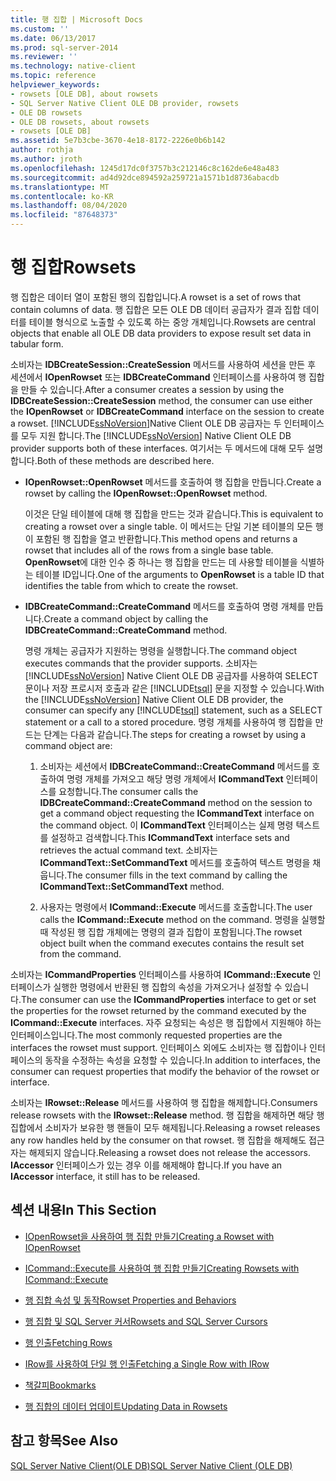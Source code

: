 ```yaml
---
title: 행 집합 | Microsoft Docs
ms.custom: ''
ms.date: 06/13/2017
ms.prod: sql-server-2014
ms.reviewer: ''
ms.technology: native-client
ms.topic: reference
helpviewer_keywords:
- rowsets [OLE DB], about rowsets
- SQL Server Native Client OLE DB provider, rowsets
- OLE DB rowsets
- OLE DB rowsets, about rowsets
- rowsets [OLE DB]
ms.assetid: 5e7b3cbe-3670-4e18-8172-2226e0b6b142
author: rothja
ms.author: jroth
ms.openlocfilehash: 1245d17dc0f3757b3c212146c8c162de6e48a483
ms.sourcegitcommit: ad4d92dce894592a259721a1571b1d8736abacdb
ms.translationtype: MT
ms.contentlocale: ko-KR
ms.lasthandoff: 08/04/2020
ms.locfileid: "87648373"
---
```

# <a name="rowsets"></a><span data-ttu-id="1cad3-102">행 집합</span><span class="sxs-lookup"><span data-stu-id="1cad3-102">Rowsets</span></span>
  <span data-ttu-id="1cad3-103">행 집합은 데이터 열이 포함된 행의 집합입니다.</span><span class="sxs-lookup"><span data-stu-id="1cad3-103">A rowset is a set of rows that contain columns of data.</span></span> <span data-ttu-id="1cad3-104">행 집합은 모든 OLE DB 데이터 공급자가 결과 집합 데이터를 테이블 형식으로 노출할 수 있도록 하는 중앙 개체입니다.</span><span class="sxs-lookup"><span data-stu-id="1cad3-104">Rowsets are central objects that enable all OLE DB data providers to expose result set data in tabular form.</span></span>  
  
 <span data-ttu-id="1cad3-105">소비자는 **IDBCreateSession::CreateSession** 메서드를 사용하여 세션을 만든 후 세션에서 **IOpenRowset** 또는 **IDBCreateCommand** 인터페이스를 사용하여 행 집합을 만들 수 있습니다.</span><span class="sxs-lookup"><span data-stu-id="1cad3-105">After a consumer creates a session by using the **IDBCreateSession::CreateSession** method, the consumer can use either the **IOpenRowset** or **IDBCreateCommand** interface on the session to create a rowset.</span></span> <span data-ttu-id="1cad3-106">[!INCLUDE[ssNoVersion](../../includes/ssnoversion-md.md)]Native Client OLE DB 공급자는 두 인터페이스를 모두 지원 합니다.</span><span class="sxs-lookup"><span data-stu-id="1cad3-106">The [!INCLUDE[ssNoVersion](../../includes/ssnoversion-md.md)] Native Client OLE DB provider supports both of these interfaces.</span></span> <span data-ttu-id="1cad3-107">여기서는 두 메서드에 대해 모두 설명합니다.</span><span class="sxs-lookup"><span data-stu-id="1cad3-107">Both of these methods are described here.</span></span>  
  
-   <span data-ttu-id="1cad3-108">**IOpenRowset::OpenRowset** 메서드를 호출하여 행 집합을 만듭니다.</span><span class="sxs-lookup"><span data-stu-id="1cad3-108">Create a rowset by calling the **IOpenRowset::OpenRowset** method.</span></span>  
  
     <span data-ttu-id="1cad3-109">이것은 단일 테이블에 대해 행 집합을 만드는 것과 같습니다.</span><span class="sxs-lookup"><span data-stu-id="1cad3-109">This is equivalent to creating a rowset over a single table.</span></span> <span data-ttu-id="1cad3-110">이 메서드는 단일 기본 테이블의 모든 행이 포함된 행 집합을 열고 반환합니다.</span><span class="sxs-lookup"><span data-stu-id="1cad3-110">This method opens and returns a rowset that includes all of the rows from a single base table.</span></span> <span data-ttu-id="1cad3-111">**OpenRowset**에 대한 인수 중 하나는 행 집합을 만드는 데 사용할 테이블을 식별하는 테이블 ID입니다.</span><span class="sxs-lookup"><span data-stu-id="1cad3-111">One of the arguments to **OpenRowset** is a table ID that identifies the table from which to create the rowset.</span></span>  
  
-   <span data-ttu-id="1cad3-112">**IDBCreateCommand::CreateCommand** 메서드를 호출하여 명령 개체를 만듭니다.</span><span class="sxs-lookup"><span data-stu-id="1cad3-112">Create a command object by calling the **IDBCreateCommand::CreateCommand** method.</span></span>  
  
     <span data-ttu-id="1cad3-113">명령 개체는 공급자가 지원하는 명령을 실행합니다.</span><span class="sxs-lookup"><span data-stu-id="1cad3-113">The command object executes commands that the provider supports.</span></span> <span data-ttu-id="1cad3-114">소비자는 [!INCLUDE[ssNoVersion](../../includes/ssnoversion-md.md)] Native Client OLE DB 공급자를 사용하여 SELECT 문이나 저장 프로시저 호출과 같은 [!INCLUDE[tsql](../../includes/tsql-md.md)] 문을 지정할 수 있습니다.</span><span class="sxs-lookup"><span data-stu-id="1cad3-114">With the [!INCLUDE[ssNoVersion](../../includes/ssnoversion-md.md)] Native Client OLE DB provider, the consumer can specify any [!INCLUDE[tsql](../../includes/tsql-md.md)] statement, such as a SELECT statement or a call to a stored procedure.</span></span> <span data-ttu-id="1cad3-115">명령 개체를 사용하여 행 집합을 만드는 단계는 다음과 같습니다.</span><span class="sxs-lookup"><span data-stu-id="1cad3-115">The steps for creating a rowset by using a command object are:</span></span>  
  
    1.  <span data-ttu-id="1cad3-116">소비자는 세션에서 **IDBCreateCommand::CreateCommand** 메서드를 호출하여 명령 개체를 가져오고 해당 명령 개체에서 **ICommandText** 인터페이스를 요청합니다.</span><span class="sxs-lookup"><span data-stu-id="1cad3-116">The consumer calls the **IDBCreateCommand::CreateCommand** method on the session to get a command object requesting the **ICommandText** interface on the command object.</span></span> <span data-ttu-id="1cad3-117">이 **ICommandText** 인터페이스는 실제 명령 텍스트를 설정하고 검색합니다.</span><span class="sxs-lookup"><span data-stu-id="1cad3-117">This **ICommandText** interface sets and retrieves the actual command text.</span></span> <span data-ttu-id="1cad3-118">소비자는 **ICommandText::SetCommandText** 메서드를 호출하여 텍스트 명령을 채웁니다.</span><span class="sxs-lookup"><span data-stu-id="1cad3-118">The consumer fills in the text command by calling the **ICommandText::SetCommandText** method.</span></span>  
  
    2.  <span data-ttu-id="1cad3-119">사용자는 명령에서 **ICommand::Execute** 메서드를 호출합니다.</span><span class="sxs-lookup"><span data-stu-id="1cad3-119">The user calls the **ICommand::Execute** method on the command.</span></span> <span data-ttu-id="1cad3-120">명령을 실행할 때 작성된 행 집합 개체에는 명령의 결과 집합이 포함됩니다.</span><span class="sxs-lookup"><span data-stu-id="1cad3-120">The rowset object built when the command executes contains the result set from the command.</span></span>  
  
 <span data-ttu-id="1cad3-121">소비자는 **ICommandProperties** 인터페이스를 사용하여 **ICommand::Execute** 인터페이스가 실행한 명령에서 반환된 행 집합의 속성을 가져오거나 설정할 수 있습니다.</span><span class="sxs-lookup"><span data-stu-id="1cad3-121">The consumer can use the **ICommandProperties** interface to get or set the properties for the rowset returned by the command executed by the **ICommand::Execute** interfaces.</span></span> <span data-ttu-id="1cad3-122">자주 요청되는 속성은 행 집합에서 지원해야 하는 인터페이스입니다.</span><span class="sxs-lookup"><span data-stu-id="1cad3-122">The most commonly requested properties are the interfaces the rowset must support.</span></span> <span data-ttu-id="1cad3-123">인터페이스 외에도 소비자는 행 집합이나 인터페이스의 동작을 수정하는 속성을 요청할 수 있습니다.</span><span class="sxs-lookup"><span data-stu-id="1cad3-123">In addition to interfaces, the consumer can request properties that modify the behavior of the rowset or interface.</span></span>  
  
 <span data-ttu-id="1cad3-124">소비자는 **IRowset::Release** 메서드를 사용하여 행 집합을 해제합니다.</span><span class="sxs-lookup"><span data-stu-id="1cad3-124">Consumers release rowsets with the **IRowset::Release** method.</span></span> <span data-ttu-id="1cad3-125">행 집합을 해제하면 해당 행 집합에서 소비자가 보유한 행 핸들이 모두 해제됩니다.</span><span class="sxs-lookup"><span data-stu-id="1cad3-125">Releasing a rowset releases any row handles held by the consumer on that rowset.</span></span> <span data-ttu-id="1cad3-126">행 집합을 해제해도 접근자는 해제되지 않습니다.</span><span class="sxs-lookup"><span data-stu-id="1cad3-126">Releasing a rowset does not release the accessors.</span></span> <span data-ttu-id="1cad3-127">**IAccessor** 인터페이스가 있는 경우 이를 해제해야 합니다.</span><span class="sxs-lookup"><span data-stu-id="1cad3-127">If you have an **IAccessor** interface, it still has to be released.</span></span>  
  
## <a name="in-this-section"></a><span data-ttu-id="1cad3-128">섹션 내용</span><span class="sxs-lookup"><span data-stu-id="1cad3-128">In This Section</span></span>  
  
-   [<span data-ttu-id="1cad3-129">IOpenRowset을 사용하여 행 집합 만들기</span><span class="sxs-lookup"><span data-stu-id="1cad3-129">Creating a Rowset with IOpenRowset</span></span>](creating-a-rowset-with-iopenrowset.md)  
  
-   [<span data-ttu-id="1cad3-130">ICommand::Execute를 사용하여 행 집합 만들기</span><span class="sxs-lookup"><span data-stu-id="1cad3-130">Creating Rowsets with ICommand::Execute</span></span>](creating-rowsets-with-icommand-execute.md)  
  
-   [<span data-ttu-id="1cad3-131">행 집합 속성 및 동작</span><span class="sxs-lookup"><span data-stu-id="1cad3-131">Rowset Properties and Behaviors</span></span>](rowset-properties-and-behaviors.md)  
  
-   [<span data-ttu-id="1cad3-132">행 집합 및 SQL Server 커서</span><span class="sxs-lookup"><span data-stu-id="1cad3-132">Rowsets and SQL Server Cursors</span></span>](rowsets-and-sql-server-cursors.md)  
  
-   [<span data-ttu-id="1cad3-133">행 인출</span><span class="sxs-lookup"><span data-stu-id="1cad3-133">Fetching Rows</span></span>](fetching-rows.md)  
  
-   [<span data-ttu-id="1cad3-134">IRow를 사용하여 단일 행 인출</span><span class="sxs-lookup"><span data-stu-id="1cad3-134">Fetching a Single Row with IRow</span></span>](fetching-a-single-row-with-irow.md)  
  
-   [<span data-ttu-id="1cad3-135">책갈피</span><span class="sxs-lookup"><span data-stu-id="1cad3-135">Bookmarks</span></span>](bookmarks.md)  
  
-   [<span data-ttu-id="1cad3-136">행 집합의 데이터 업데이트</span><span class="sxs-lookup"><span data-stu-id="1cad3-136">Updating Data in Rowsets</span></span>](updating-data-in-rowsets.md)  
  
## <a name="see-also"></a><span data-ttu-id="1cad3-137">참고 항목</span><span class="sxs-lookup"><span data-stu-id="1cad3-137">See Also</span></span>  
 [<span data-ttu-id="1cad3-138">SQL Server Native Client&#40;OLE DB&#41;</span><span class="sxs-lookup"><span data-stu-id="1cad3-138">SQL Server Native Client &#40;OLE DB&#41;</span></span>](../native-client/ole-db/sql-server-native-client-ole-db.md)  
  
  
